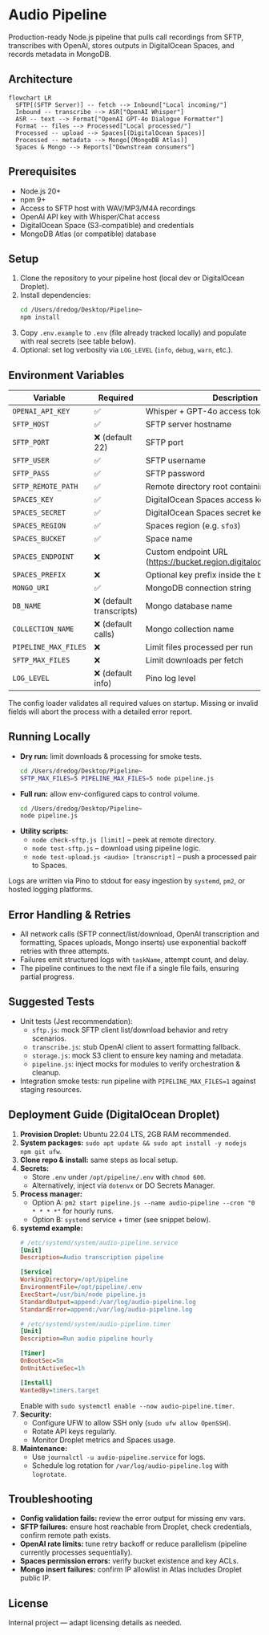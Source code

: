 # Audio Pipeline

Production-ready Node.js pipeline that pulls call recordings from SFTP, transcribes with OpenAI, stores outputs in DigitalOcean Spaces, and records metadata in MongoDB.

## Architecture

```mermaid
flowchart LR
  SFTP[(SFTP Server)] -- fetch --> Inbound["Local incoming/"]
  Inbound -- transcribe --> ASR["OpenAI Whisper"]
  ASR -- text --> Format["OpenAI GPT-4o Dialogue Formatter"]
  Format -- files --> Processed["Local processed/"]
  Processed -- upload --> Spaces[(DigitalOcean Spaces)]
  Processed -- metadata --> Mongo[(MongoDB Atlas)]
  Spaces & Mongo --> Reports["Downstream consumers"]
```

## Prerequisites
- Node.js 20+
- npm 9+
- Access to SFTP host with WAV/MP3/M4A recordings
- OpenAI API key with Whisper/Chat access
- DigitalOcean Space (S3-compatible) and credentials
- MongoDB Atlas (or compatible) database

## Setup
1. Clone the repository to your pipeline host (local dev or DigitalOcean Droplet).
2. Install dependencies:
   ```bash
   cd /Users/dredog/Desktop/Pipeline~
   npm install
   ```
3. Copy `.env.example` to `.env` (file already tracked locally) and populate with real secrets (see table below).
4. Optional: set log verbosity via `LOG_LEVEL` (`info`, `debug`, `warn`, etc.).

## Environment Variables

| Variable | Required | Description |
| --- | --- | --- |
| `OPENAI_API_KEY` | ✅ | Whisper + GPT-4o access token |
| `SFTP_HOST` | ✅ | SFTP server hostname |
| `SFTP_PORT` | ❌ (default 22) | SFTP port |
| `SFTP_USER` | ✅ | SFTP username |
| `SFTP_PASS` | ✅ | SFTP password |
| `SFTP_REMOTE_PATH` | ✅ | Remote directory root containing recordings |
| `SPACES_KEY` | ✅ | DigitalOcean Spaces access key |
| `SPACES_SECRET` | ✅ | DigitalOcean Spaces secret key |
| `SPACES_REGION` | ✅ | Spaces region (e.g. `sfo3`) |
| `SPACES_BUCKET` | ✅ | Space name |
| `SPACES_ENDPOINT` | ❌ | Custom endpoint URL (https://bucket.region.digitaloceanspaces.com) |
| `SPACES_PREFIX` | ❌ | Optional key prefix inside the bucket |
| `MONGO_URI` | ✅ | MongoDB connection string |
| `DB_NAME` | ❌ (default transcripts) | Mongo database name |
| `COLLECTION_NAME` | ❌ (default calls) | Mongo collection name |
| `PIPELINE_MAX_FILES` | ❌ | Limit files processed per run |
| `SFTP_MAX_FILES` | ❌ | Limit downloads per fetch |
| `LOG_LEVEL` | ❌ (default info) | Pino log level |

The config loader validates all required values on startup. Missing or invalid fields will abort the process with a detailed error report.

## Running Locally

- **Dry run:** limit downloads & processing for smoke tests.
  ```bash
  cd /Users/dredog/Desktop/Pipeline~
  SFTP_MAX_FILES=5 PIPELINE_MAX_FILES=5 node pipeline.js
  ```
- **Full run:** allow env-configured caps to control volume.
  ```bash
  cd /Users/dredog/Desktop/Pipeline~
  node pipeline.js
  ```
- **Utility scripts:**
  - `node check-sftp.js [limit]` – peek at remote directory.
  - `node test-sftp.js` – download using pipeline logic.
  - `node test-upload.js <audio> [transcript]` – push a processed pair to Spaces.

Logs are written via Pino to stdout for easy ingestion by `systemd`, `pm2`, or hosted logging platforms.

## Error Handling & Retries
- All network calls (SFTP connect/list/download, OpenAI transcription and formatting, Spaces uploads, Mongo inserts) use exponential backoff retries with three attempts.
- Failures emit structured logs with `taskName`, attempt count, and delay.
- The pipeline continues to the next file if a single file fails, ensuring partial progress.

## Suggested Tests
- Unit tests (Jest recommendation):
  - `sftp.js`: mock SFTP client list/download behavior and retry scenarios.
  - `transcribe.js`: stub OpenAI client to assert formatting fallback.
  - `storage.js`: mock S3 client to ensure key naming and metadata.
  - `pipeline.js`: inject mocks for modules to verify orchestration & cleanup.
- Integration smoke tests: run pipeline with `PIPELINE_MAX_FILES=1` against staging resources.

## Deployment Guide (DigitalOcean Droplet)
1. **Provision Droplet:** Ubuntu 22.04 LTS, 2GB RAM recommended.
2. **System packages:** `sudo apt update && sudo apt install -y nodejs npm git ufw`.
3. **Clone repo & install:** same steps as local setup.
4. **Secrets:**
   - Store `.env` under `/opt/pipeline/.env` with `chmod 600`.
   - Alternatively, inject via `dotenvx` or DO Secrets Manager.
5. **Process manager:**
   - Option A: `pm2 start pipeline.js --name audio-pipeline --cron "0 * * * *"` for hourly runs.
   - Option B: `systemd` service + timer (see snippet below).
6. **systemd example:**
   ```ini
   # /etc/systemd/system/audio-pipeline.service
   [Unit]
   Description=Audio transcription pipeline

   [Service]
   WorkingDirectory=/opt/pipeline
   EnvironmentFile=/opt/pipeline/.env
   ExecStart=/usr/bin/node pipeline.js
   StandardOutput=append:/var/log/audio-pipeline.log
   StandardError=append:/var/log/audio-pipeline.log

   # /etc/systemd/system/audio-pipeline.timer
   [Unit]
   Description=Run audio pipeline hourly

   [Timer]
   OnBootSec=5m
   OnUnitActiveSec=1h

   [Install]
   WantedBy=timers.target
   ```
   Enable with `sudo systemctl enable --now audio-pipeline.timer`.
7. **Security:**
   - Configure UFW to allow SSH only (`sudo ufw allow OpenSSH`).
   - Rotate API keys regularly.
   - Monitor Droplet metrics and Spaces usage.
8. **Maintenance:**
   - Use `journalctl -u audio-pipeline.service` for logs.
   - Schedule log rotation for `/var/log/audio-pipeline.log` with `logrotate`.

## Troubleshooting
- **Config validation fails:** review the error output for missing env vars.
- **SFTP failures:** ensure host reachable from Droplet, check credentials, confirm remote path exists.
- **OpenAI rate limits:** tune retry backoff or reduce parallelism (pipeline currently processes sequentially).
- **Spaces permission errors:** verify bucket existence and key ACLs.
- **Mongo insert failures:** confirm IP allowlist in Atlas includes Droplet public IP.

## License
Internal project — adapt licensing details as needed.

